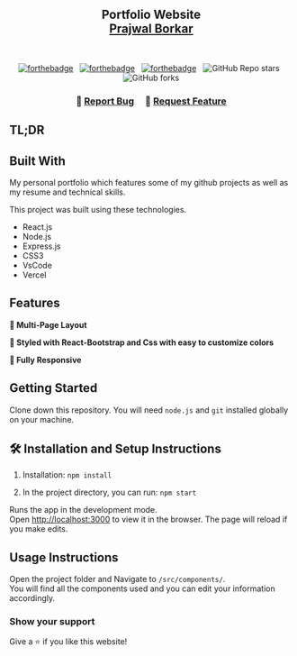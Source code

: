 <h2 align="center">
  Portfolio Website<br/>
  <a href="" target="_blank">Prajwal Borkar</a>
</h2>

<br/>

<center>
  
[![forthebadge](https://forthebadge.com/images/badges/built-with-love.svg)](https://forthebadge.com) &nbsp;
[![forthebadge](https://forthebadge.com/images/badges/made-with-javascript.svg)](https://forthebadge.com) &nbsp;
[![forthebadge](https://forthebadge.com/images/badges/open-source.svg)](https://forthebadge.com) &nbsp;
![GitHub Repo stars](https://img.shields.io/github/stars/prajwalborkar/Portfolio-website?color=red&logo=github&style=for-the-badge) &nbsp;
![GitHub forks](https://img.shields.io/github/forks/prajwalborkar/Portfolio-website?color=red&logo=github&style=for-the-badge)
  
</center>

<h3 align="center">
    🔹
    <a href="https://github.com/prajwalborkar/Portfolio-website/issues">Report Bug</a> &nbsp; &nbsp;
    🔹
    <a href="https://github.com/prajwalborkar/Portfolio-website/issues">Request Feature</a>
</h3>

## TL;DR


## Built With

My personal portfolio <a href="" target="_blank"></a> which features some of my github projects as well as my resume and technical skills.<br/>

This project was built using these technologies.

- React.js
- Node.js
- Express.js
- CSS3
- VsCode
- Vercel

## Features

**📖 Multi-Page Layout**

**🎨 Styled with React-Bootstrap and Css with easy to customize colors**

**📱 Fully Responsive**

## Getting Started

Clone down this repository. You will need `node.js` and `git` installed globally on your machine.

## 🛠 Installation and Setup Instructions

1. Installation: `npm install`

2. In the project directory, you can run: `npm start`

Runs the app in the development mode.\
Open [http://localhost:3000](http://localhost:3000) to view it in the browser.
The page will reload if you make edits.

## Usage Instructions

Open the project folder and Navigate to `/src/components/`. <br/>
You will find all the components used and you can edit your information accordingly.

### Show your support

Give a ⭐ if you like this website!


